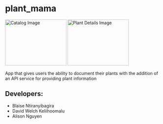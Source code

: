 # plant_mama

<img src="https://github.com/Davidwk123/CPSC-4250-PlantMama/assets/74224822/376a9b2f-a6c3-48f6-97a4-c9616bd3368d" alt="Catalog Image" width="200" height="150">
<img src="https://github.com/Davidwk123/CPSC-4250-PlantMama/assets/74224822/18a67166-7f0b-4f06-be35-b8cb3a0267e7" alt="Plant Details Image" width="200" height="150">

App that gives users the ability to document their plants with the addition of an API service for providing plant information

## Developers:
- Blaise Ntiranyibagira
- David Welch Keliihoomalu
- Alison Nguyen 

